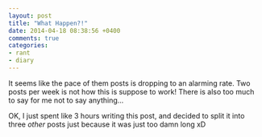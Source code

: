 ```yaml
---
layout: post
title: "What Happen?!"
date: 2014-04-18 08:38:56 +0400
comments: true
categories: 
- rant
- diary
---
```


It seems like the pace of them posts is dropping to an alarming rate. Two posts per week is not how this is suppose to work! There is also too much to say for me not to say anything...

OK, I just spent like 3 hours writing this post, and decided to split it into three *other* posts just because it was just too damn long xD

